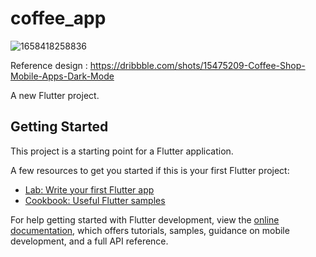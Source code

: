 # coffee_app
![1658418258836](https://user-images.githubusercontent.com/98849270/180313572-36b691b0-fba7-472e-898d-c7220d9d9cc6.jpg)


Reference design : https://dribbble.com/shots/15475209-Coffee-Shop-Mobile-Apps-Dark-Mode

A new Flutter project.




## Getting Started

This project is a starting point for a Flutter application.

A few resources to get you started if this is your first Flutter project:

- [Lab: Write your first Flutter app](https://docs.flutter.dev/get-started/codelab)
- [Cookbook: Useful Flutter samples](https://docs.flutter.dev/cookbook)

For help getting started with Flutter development, view the
[online documentation](https://docs.flutter.dev/), which offers tutorials,
samples, guidance on mobile development, and a full API reference.
